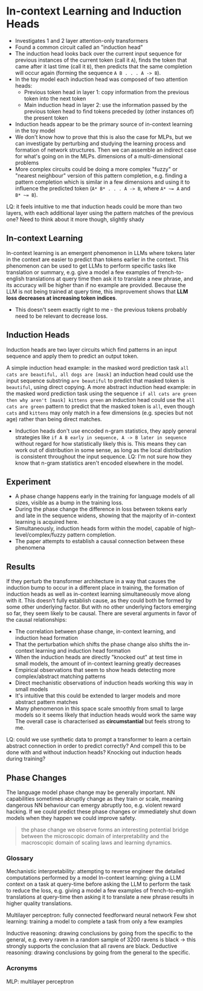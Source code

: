 # In-context Learning and Induction Heads

* Investigates 1 and 2 layer attention-only transformers
* Found a common circuit called an "induction head"
* The induction head looks back over the current input sequence for previous instances of the current token (call it `A`), finds the token that came after it last time (call it `B`),
then predicts that the same completion will occur again (forming the sequence `A B . . . A -> B`).
* In the toy model each induction head was composed of two attention heads:
    * Previous token head in layer 1: copy information from the previous token into the next token
    * Main induction head in layer 2: use the information passed by the previous token head to find tokens preceded by (other instances of) the present token
* Induction heads appear to be the primary source of in-context learning in the toy model 
* We don't know how to prove that this is also the case for MLPs, but we can investigate by perturbing and studying the learning process and formation of network structures.
Then we can assemble an indirect case for what's going on in the MLPs.
dimensions of a multi-dimensional problems
* More complex circuits could be doing a more complex "fuzzy" or "nearest neighbour" version of this pattern completion, e.g. finding a pattern completion which is
similar in a few dimensions and using it to influence the predicted token (`A* B* . . . A -> B`, where `A* ~= A` and `B* ~= B`).

LQ: it feels intuitive to me that induction heads could be more than two layers, with each additional layer using the pattern matches of the previous one? Need to think about it more though, slightly shady

## In-context Learning

In-context learning is an emergent phenomenon in LLMs where tokens later in the context are easier to predict than tokens earlier in the context. This phenomenon can be used to get LLMs to perform specific tasks like translation or summary, e.g. give a model a few examples of french-to-english translations at query time then ask it to translate a new phrase, and its accuracy will be higher than if no example are provided. Because the LLM is not being trained at query time, this improvement shows that **LLM loss decreases at increasing token indices**.
* This doesn't seem exactly right to me - the previous tokens probably need to be relevant to decrease loss.

## Induction Heads

Induction heads are two layer circuits which find patterns in an input sequence and apply them to predict an output token. 

A simple induction head example: in the masked word prediction task `all cats are beautiful, all dogs are [mask]` an induction head could use the input sequence substring `are beautiful` to predict that masked token is `beautiful`, using direct copying.
A more abstract induction head example: in the masked word prediction task using the sequence `if all cats are green then why aren't [mask] kittens green` an induction head could use the `all cats are green` pattern to predict that the masked token is `all`, even though `cats` and `kittens` may only match in a few dimensions (e.g. species but not age) rather than being direct matches.

* Induction heads don't use encoded n-gram statistics, they apply general strategies like `if A B early in sequence, A -> B later in sequence` without regard for how statistically likely this is. This means they can work out of distribution in some sense, as long as the local distribution is consistent throughout the input sequence. LQ: I'm not sure how they know that n-gram statistics aren't encoded elsewhere in the model. 

## Experiment 

* A phase change happens early in the training for language models of all sizes, visible as a bump in the training loss. 
* During the phase change the difference in loss between tokens early and late in the sequence widens, showing that the majority of in-context learning is acquired here.
* Simultaneously, induction heads form within the model, capable of high-level/complex/fuzzy pattern completion.
* The paper attempts to establish a causal connection between these phenomena

## Results

If they perturb the transformer architecture in a way that causes the induction bump to occur in a different place in training, the formation of induction heads as well as in-context learning simultaneously move along with it. This doesn't fully establish cause, as they could both be formed by some other underlying factor. But with no other underlying factors emerging so far, they seem likely to be causal. There are several arguments in favor of the causal relationships:
* The correlation between phase change, in-context learning, and induction head formation
* That the perturbation which shifts the phase change also shifts the in-context learning and induction head formation
* When the induction heads are directly "knocked out" at test time in small models, the amount of in-context learning greatly decreases
* Empirical observations that seem to show heads detecting more complex/abstract matching patterns
* Direct mechanistic observations of induction heads working this way in small models
* It's intuitive that this could be extended to larger models and more abstract pattern matches
* Many phenomenon in this space scale smoothly from small to large models so it seems likely that induction heads would work the same way
The overall case is characterised as **circumstantial** but feels strong to me.

LQ: could we use synthetic data to prompt a transformer to learn a certain abstract connection in order to predict correctly? And compell this to be done with and without induction heads? Knocking out induction heads during training?

## Phase Changes

The language model phase change may be generally important. NN capabilities sometimes abruptly change as they train or scale, meaning dangerous NN behaviour can emergy abruptly too, e.g. violent reward hacking. If we could predict these phase changes or immediately shut down models when they happen we could improve safety.

> the phase change we observe forms an interesting potential bridge between the microscopic domain of interpretability and the macroscopic domain of scaling laws and learning dynamics.

### Glossary

Mechanistic interpretability: attempting to reverse engineer the detailed computations performed by a model
In-context learning: giving a LLM context on a task at query-time before asking the LLM to perform the task to reduce the loss, e.g. giving a model a few examples of french-to-english translations at query-time then asking it to translate a new phrase results in higher quality translations. 

Multilayer perceptron: fully connected feedforward neural network
Few shot learning: training a model to complete a task from only a few examples

Inductive reasoning: drawing conclusions by going from the specific to the general, e.g. every raven in a random sample of 3200 ravens is black -> this strongly supports the conclusion that all ravens are black.
Deductive reasoning: drawing conclusions by going from the general to the specific.

### Acronyms

MLP: multilayer perceptron
